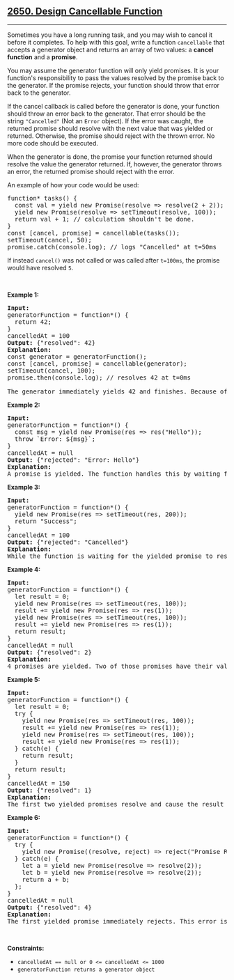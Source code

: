 <h2><a href="https://leetcode.com/problems/design-cancellable-function/">2650. Design Cancellable Function</a></h2><hr><p>Sometimes you have a long running task, and you may wish to cancel it before it completes. To help with this goal, write a function&nbsp;<code>cancellable</code> that accepts a generator object and returns an array of two values: a <strong>cancel function</strong> and a <strong>promise</strong>.</p>

<p>You may assume the generator function will only&nbsp;yield promises. It is your function&#39;s responsibility to pass the values resolved by the promise back to the generator. If the promise rejects, your function should throw that&nbsp;error back to the generator.</p>

<p>If the cancel callback is called before the generator is done, your function should throw an error back to the generator. That error should be the string&nbsp;<code>&quot;Cancelled&quot;</code>&nbsp;(Not an <code>Error</code>&nbsp;object). If the error was caught, the returned&nbsp;promise should resolve with the next value that was yielded or returned. Otherwise, the promise should reject with the thrown error. No more code should be executed.</p>

<p>When the generator is done, the promise your function returned should resolve the value the generator returned. If, however, the generator throws an error, the returned promise should reject with the error.</p>

<p>An example of how your code would be used:</p>

<pre>
function* tasks() {
  const val = yield new Promise(resolve =&gt; resolve(2 + 2));
  yield new Promise(resolve =&gt; setTimeout(resolve, 100));
  return val + 1; // calculation shouldn&#39;t be done.
}
const [cancel, promise] = cancellable(tasks());
setTimeout(cancel, 50);
promise.catch(console.log); // logs &quot;Cancelled&quot; at t=50ms
</pre>

<p>If&nbsp;instead&nbsp;<code>cancel()</code> was not called or was called after <code>t=100ms</code>, the promise would&nbsp;have resolved&nbsp;<code>5</code>.</p>

<p>&nbsp;</p>
<p><strong class="example">Example 1:</strong></p>

<pre>
<strong>Input:</strong> 
generatorFunction = function*() { 
&nbsp; return 42; 
}
cancelledAt = 100
<strong>Output:</strong> {&quot;resolved&quot;: 42}
<strong>Explanation:</strong>
const generator = generatorFunction();
const [cancel, promise] = cancellable(generator);
setTimeout(cancel, 100);
promise.then(console.log); // resolves 42 at t=0ms

The generator immediately yields 42 and finishes. Because of that, the returned promise immediately resolves 42. Note that cancelling a finished generator does nothing.
</pre>

<p><strong class="example">Example 2:</strong></p>

<pre>
<strong>Input:</strong>
generatorFunction = function*() { 
&nbsp; const msg = yield new Promise(res =&gt; res(&quot;Hello&quot;)); 
&nbsp; throw `Error: ${msg}`; 
}
cancelledAt = null
<strong>Output:</strong> {&quot;rejected&quot;: &quot;Error: Hello&quot;}
<strong>Explanation:</strong>
A promise is yielded. The function handles this by waiting for it to resolve and then passes the resolved value back to the generator. Then an error is thrown which has the effect of causing the promise to reject with the same thrown error.
</pre>

<p><strong class="example">Example 3:</strong></p>

<pre>
<strong>Input:</strong> 
generatorFunction = function*() { 
&nbsp; yield new Promise(res =&gt; setTimeout(res, 200)); 
&nbsp; return &quot;Success&quot;; 
}
cancelledAt = 100
<strong>Output:</strong> {&quot;rejected&quot;: &quot;Cancelled&quot;}
<strong>Explanation:</strong>
While the function is waiting for the yielded promise to resolve, cancel() is called. This causes an error message to be sent back to the generator. Since this error is uncaught, the returned promise rejected with this error.
</pre>

<p><strong class="example">Example 4:</strong></p>

<pre>
<strong>Input:</strong>
generatorFunction = function*() { 
&nbsp; let result = 0; 
&nbsp; yield new Promise(res =&gt; setTimeout(res, 100));
&nbsp; result += yield new Promise(res =&gt; res(1)); 
&nbsp; yield new Promise(res =&gt; setTimeout(res, 100)); 
&nbsp; result += yield new Promise(res =&gt; res(1)); 
&nbsp; return result;
}
cancelledAt = null
<strong>Output:</strong> {&quot;resolved&quot;: 2}
<strong>Explanation:</strong>
4 promises are yielded. Two of those promises have their values added to the result. After 200ms, the generator finishes with a value of 2, and that value is resolved by the returned promise.
</pre>

<p><strong class="example">Example 5:</strong></p>

<pre>
<strong>Input:</strong> 
generatorFunction = function*() { 
&nbsp; let result = 0; 
&nbsp; try { 
&nbsp;   yield new Promise(res =&gt; setTimeout(res, 100)); 
&nbsp;   result += yield new Promise(res =&gt; res(1)); 
&nbsp;   yield new Promise(res =&gt; setTimeout(res, 100)); 
&nbsp;   result += yield new Promise(res =&gt; res(1)); 
&nbsp; } catch(e) { 
&nbsp;   return result; 
&nbsp; } 
&nbsp; return result; 
}
cancelledAt = 150
<strong>Output:</strong> {&quot;resolved&quot;: 1}
<strong>Explanation:</strong>
The first two yielded promises resolve and cause the result to increment. However, at t=150ms, the generator is cancelled. The error sent to the generator is caught and the result is returned and finally resolved by the returned promise.
</pre>

<p><strong class="example">Example 6:</strong></p>

<pre>
<strong>Input:</strong> 
generatorFunction = function*() { 
&nbsp; try { 
&nbsp;   yield new Promise((resolve, reject) =&gt; reject(&quot;Promise Rejected&quot;)); 
&nbsp; } catch(e) { 
&nbsp;   let a = yield new Promise(resolve =&gt; resolve(2));
    let b = yield new Promise(resolve =&gt; resolve(2)); 
&nbsp;   return a + b; 
&nbsp; }; 
}
cancelledAt = null
<strong>Output:</strong> {&quot;resolved&quot;: 4}
<strong>Explanation:</strong>
The first yielded promise immediately rejects. This error is caught. Because the generator hasn&#39;t been cancelled, execution continues as usual. It ends up resolving 2 + 2 = 4.</pre>

<p>&nbsp;</p>
<p><strong>Constraints:</strong></p>

<ul>
	<li><code>cancelledAt == null or 0 &lt;= cancelledAt &lt;= 1000</code></li>
	<li><code>generatorFunction returns a generator object</code></li>
</ul>
